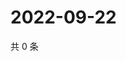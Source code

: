 # 2022-09-22

共 0 条

<!-- BEGIN WEIBO -->
<!-- 最后更新时间 Thu Sep 22 2022 08:32:33 GMT+0800 (China Standard Time) -->

<!-- END WEIBO -->
